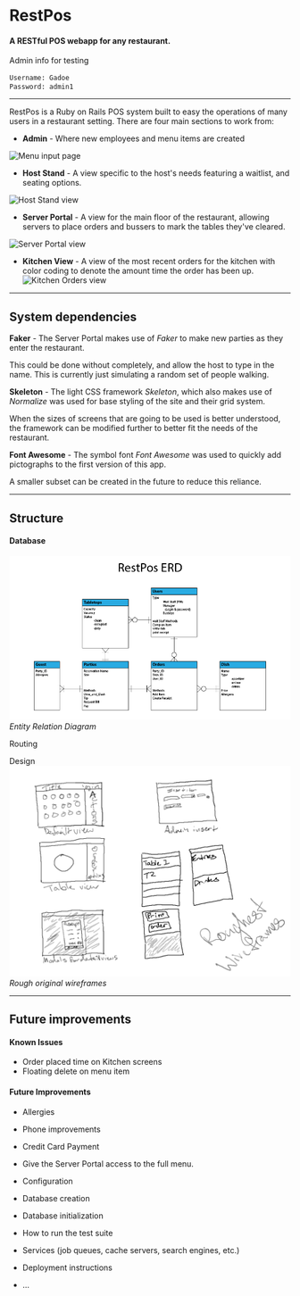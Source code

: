 # RestPos
#### A RESTful POS webapp for any restaurant.


Admin info for testing
```
Username: Gadoe
Password: admin1
```
---

RestPos is a Ruby on Rails POS system built to easy the operations of many users in a restaurant setting.  There are four main sections to work from:

* **Admin** - Where new employees and menu items are created

![Menu input page]()

* **Host Stand** - A view specific to the host's needs featuring a waitlist, and seating options.

![Host Stand view]()

* **Server Portal** - A view for the main floor of the restaurant, allowing servers to place orders and bussers to mark the tables they've cleared.

![Server Portal view]()

* **Kitchen View** - A view of the most recent orders for the kitchen with color coding to denote the amount time the order has been up.
![Kitchen Orders view]()

---


## System dependencies
**Faker** - The Server Portal makes use of *Faker* to make new parties as they enter the restaurant.

This could be done without completely, and allow the host to type in the name.  This is currently just simulating a random set of people walking.

**Skeleton** - The light CSS framework *Skeleton*, which also makes use of *Normalize* was used for base styling of the site and their grid system.

When the sizes of screens that are going to be used is better understood, the framework can be modified further to better fit the needs of the restaurant.

**Font Awesome** - The symbol font *Font Awesome* was used to quickly add pictographs to the first version of this app.

A smaller subset can be created in the future to reduce this reliance.

---

## Structure

#### Database
![ERD](/public/planning/RestPosErd-01.png)
*Entity Relation Diagram*


Routing

Design
![ERD](/public/planning/wireframe_sketch.gif)
*Rough original wireframes*
___

## Future improvements

#### Known Issues
* Order placed time on Kitchen screens
* Floating delete on menu item

#### Future Improvements
* Allergies
* Phone improvements
* Credit Card Payment
* Give the Server Portal access to the full menu.




* Configuration

* Database creation

* Database initialization

* How to run the test suite

* Services (job queues, cache servers, search engines, etc.)

* Deployment instructions

* ...
